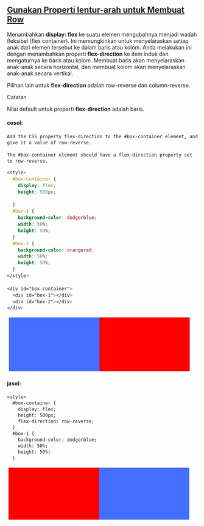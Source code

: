 ## [Gunakan Properti lentur-arah untuk Membuat Row](https://learn.freecodecamp.org/responsive-web-design/css-flexbox/use-the-flex-direction-property-to-make-a-row)

Menambahkan **display: flex** ke suatu elemen mengubahnya menjadi wadah fleksibel \(flex container\). Ini memungkinkan untuk menyelaraskan setiap anak dari elemen tersebut ke dalam baris atau kolom. Anda melakukan ini dengan menambahkan properti **flex-direction** ke item induk dan mengaturnya ke baris atau kolom. Membuat baris akan menyelaraskan anak-anak secara horizontal, dan membuat kolom akan menyelaraskan anak-anak secara vertikal.

Pilihan lain untuk **flex-direction** adalah row-reverse dan column-reverse.

Catatan

Nilai default untuk properti **flex-direction** adalah baris.

#### cosol:

```
Add the CSS property flex-direction to the #box-container element, and give it a value of row-reverse.

The #box-container element should have a flex-direction property set to row-reverse.
```

```css
<style>
  #box-container {
    display: flex;
    height: 500px;

  }
  #box-1 {
    background-color: dodgerblue;
    width: 50%;
    height: 50%;
  }
  #box-2 {
    background-color: orangered;
    width: 50%;
    height: 50%;
  }
</style>

<div id="box-container">
  <div id="box-1"></div>
  <div id="box-2"></div>
</div>
```

![](/assets/syi.jpg)



#### jasol:

```
<style>
  #box-container {
    display: flex;
    height: 500px;
    flex-direction: row-reverse;
  }
  #box-1 {
    background-color: dodgerblue;
    width: 50%;
    height: 50%;
  }
```

![](/assets/sy.jpg)



